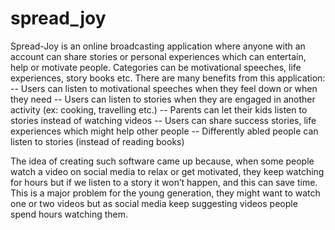 # spread_joy

Spread-Joy is an online broadcasting application where anyone with an account can share stories or personal experiences which can entertain, help or motivate people. Categories can be motivational speeches, life experiences, story books etc. There are many benefits from this application: 
 -- Users can listen to motivational speeches when they feel down or when they need 
 -- Users can listen to stories when they are engaged in another activity (ex: cooking, travelling etc.) 
 -- Parents can let their kids listen to stories instead of watching videos 
 -- Users can share success stories, life experiences which might help other people 
 -- Differently abled people can listen to stories (instead of reading books) 
 
The idea of creating such software came up because, when some people watch a video on social media to relax or get motivated, they keep watching for hours but if we listen to a story it won’t happen, and this can save time. This is a major problem for the young generation, they might want to watch one or two videos but as social media keep suggesting videos people spend hours watching them. 
